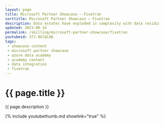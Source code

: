```yaml
---
layout: page
title: Microsoft Partner Showcase — Fivetran
sorttitle: Microsoft Partner Showcase — Fivetran
description: Data estates have exploded in complexity with data residing in multiple regions and clouds, with endless combinations of data sources, schemas, and formats. Data integration is a complicated task. Fivetran has built a complete SaaS solution for easily orchestrating data movement - small or large databases, near real-time or periodic batching - Kelly Kohlleffel from Fivetran takes us on a tour.
updated: 2023-06-14
permalink: /skilling/microsoft-partner-showcase/fivetran
youtubeid: 37J-8UlQLOQ
tags: 
 - showcase content
 - microsoft partner showcase
 - azure data academy
 - academy content
 - data integration
 - fivetran
---
```


# {{ page.title }}

{{ page.description }}

{% include youtubethumb.md showlink="true" %}
